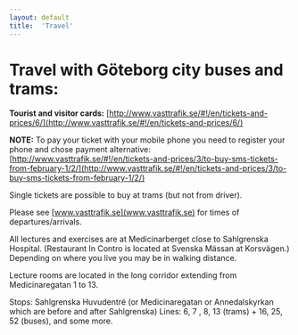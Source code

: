 ```yaml
---
layout: default
title:  'Travel'
---
```


# Travel with Göteborg city buses and trams:
**Tourist and visitor cards:** [http://www.vasttrafik.se/#!/en/tickets-and-prices/6/](http://www.vasttrafik.se/#!/en/tickets-and-prices/6/)

**NOTE:** To pay your ticket with your mobile phone you need to register your phone and chose payment alternative: [http://www.vasttrafik.se/#!/en/tickets-and-prices/3/to-buy-sms-tickets-from-february-1/2/](http://www.vasttrafik.se/#!/en/tickets-and-prices/3/to-buy-sms-tickets-from-february-1/2/)

Single tickets are possible to buy at trams (but not from driver).

Please see [www.vasttrafik.se](www.vasttrafik.se) for times of departures/arrivals.

All lectures and exercises are at Medicinarberget close to Sahlgrenska Hospital. (Restaurant In Contro is located at Svenska Mässan at Korsvägen.) Depending on where you live you may be in walking distance.

Lecture rooms are located in the long corridor extending from Medicinaregatan 1 to 13.

Stops: Sahlgrenska Huvudentré (or Medicinaregatan or Annedalskyrkan which are before and after Sahlgrenska)
Lines: 6, 7 , 8, 13 (trams) + 16, 25, 52 (buses), and some more.

